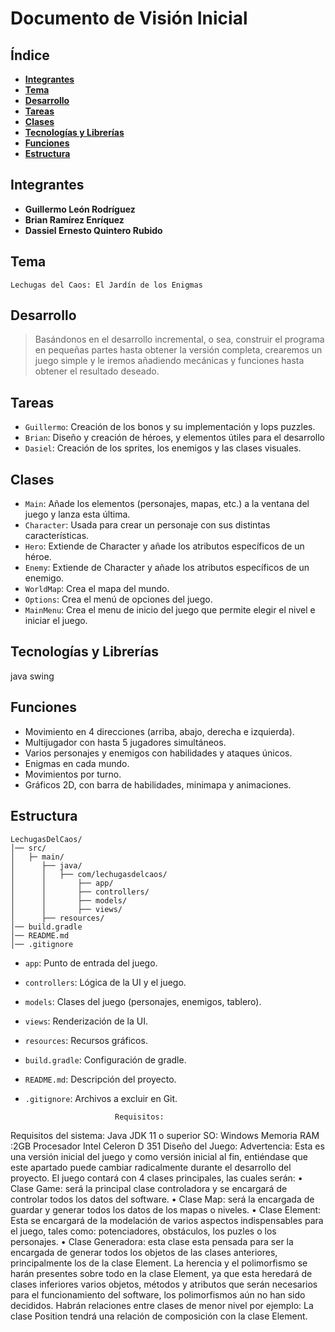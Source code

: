 # Documento de Visión Inicial

## Índice

- [**Integrantes**](#integrantes)
- [**Tema**](#tema)
- [**Desarrollo**](#desarrollo)
- [**Tareas**](#tareas)
- [**Clases**](#clases)
- [**Tecnologías y Librerías**](#tecnologías-y-librerías)
- [**Funciones**](#funciones)
- [**Estructura**](#estructura)

## Integrantes
- **Guillermo León Rodríguez**
- **Brian Ramírez Enríquez**
- **Dassiel Ernesto Quintero Rubido**

## Tema

``Lechugas del Caos: El Jardín de los Enigmas``

## Desarrollo

>Basándonos en el desarrollo incremental, o sea, construir el programa en pequeñas partes hasta obtener la versión completa, crearemos un juego simple y le iremos añadiendo mecánicas y funciones hasta obtener el resultado deseado.

## Tareas


- ``Guillermo``: Creación de los bonos y su implementación y lops puzzles.
- ``Brian``: Diseño y creación de héroes, y elementos útiles para el desarrollo
- ``Dasiel``: Creación de los sprites, los enemigos y las clases visuales.

## Clases

- ``Main``: Añade los elementos (personajes, mapas, etc.) a la ventana del juego y lanza esta última.
- ``Character``: Usada para crear un personaje con sus distintas características.
- ``Hero``: Extiende de Character y añade los atributos específicos de un héroe.
- ``Enemy``: Extiende de Character y añade los atributos específicos de un enemigo.
- ``WorldMap``: Crea el mapa del mundo.
- ``Options``: Crea el menú de opciones del juego.
- ``MainMenu``: Crea el menu de inicio del juego que permite elegir el nivel e iniciar el juego.

## Tecnologías y Librerías
java swing
## Funciones

- Movimiento en 4 direcciones (arriba, abajo, derecha e izquierda).
- Multijugador con hasta 5 jugadores simultáneos.
- Varios personajes  y enemigos con habilidades y ataques únicos.
- Enigmas en cada mundo.
- Movimientos por turno.
- Gráficos 2D, con barra de habilidades, minimapa y animaciones.

## Estructura

``` plaintext
LechugasDelCaos/
│── src/
│   ├─ main/
│      ├── java/
│      │   ├── com/lechugasdelcaos/
│      │       ├── app/  
│      │       ├── controllers/
│      │       ├── models/       
│      │       ├── views/
│      ├── resources/
│── build.gradle
│── README.md
│── .gitignore
```

- ``app``: Punto de entrada del juego.
- ``controllers``: Lógica de la UI y el juego.
- ``models``: Clases del juego (personajes, enemigos, tablero).
- ``views``: Renderización de la UI.
- ``resources``: Recursos gráficos.
- ``build.gradle``: Configuración de gradle.
- ``README.md``: Descripción del proyecto.
- ``.gitignore``: Archivos a excluir en Git.

                          Requisitos:
Requisitos del sistema:
Java JDK 11 o superior
SO: Windows
Memoria RAM :2GB
Procesador Intel Celeron D 351
                      Diseño del Juego:
Advertencia: Esta es una versión inicial del juego y como versión inicial al fin, entiéndase que este apartado puede cambiar radicalmente durante el desarrollo del proyecto.
El juego contará con 4 clases principales, las cuales serán:
•	Clase Game: será la principal clase controladora y se encargará de controlar todos los datos del software.
•	Clase Map: será la encargada de guardar y generar todos los datos de los mapas o niveles.
•	Clase Element: Esta se encargará de la modelación de varios aspectos indispensables para el juego, tales como: potenciadores, obstáculos, los puzles o los personajes.
•	Clase Generadora: esta clase esta pensada para ser la encargada de generar todos los objetos de las clases anteriores, principalmente los de la clase Element.
La herencia y el polimorfismo se harán presentes sobre todo en la clase Element, ya que esta heredará de clases inferiores varios objetos, métodos y atributos que serán necesarios para el funcionamiento del software, los polimorfismos aún no han sido decididos.
Habrán relaciones entre clases de menor nivel por ejemplo:
La clase Position tendrá una relación de composición con la clase Element.

